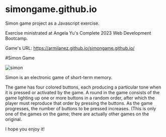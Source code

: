 # simongame.github.io
Simon game project as a Javascript exercise.

Exercise ministrated at Angela Yu's Complete 2023 Web Development Bootcamp.

Game's URL: https://armilanez.github.io/simongame.github.io/

#Simon Game

![simon](images/simon.PNG)

Simon is an electronic game of short-term memory.

The game has four colored buttons, each producing a particular tone when it is pressed or activated by the game. A round in the game consists of the game lighting up one or more buttons in a random order, after which the player must reproduce that order by pressing the buttons. As the game progresses, the number of buttons to be pressed increases. (This is only one of the games on the game; there are actually other games on the original.

I hope you enjoy it!